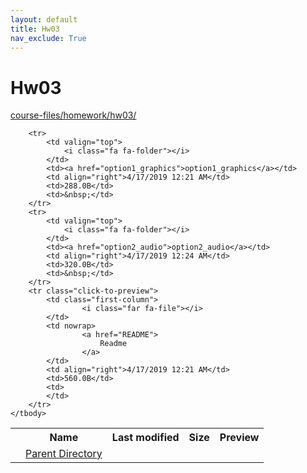 ```yaml
---
layout: default
title: Hw03
nav_exclude: True
---
```


# Hw03

[course-files/homework/hw03/](.)

<table class="tbl-files">
    <tbody>
        <tr>
            <th valign="top"></th>
            <th>Name</th>
            <th>Last modified</th>
            <th>Size</th>
            <th>Preview</th>
        </tr>
        <tr>
            <td valign="top">
                <i class="fa fa-folder-open"></i>
            </td>
            <td><a href="../">Parent Directory</a></td>
            <td>&nbsp;</td>
            <td>&nbsp;</td>
            <td>&nbsp;</td>
        </tr>

        <tr>
            <td valign="top">
                <i class="fa fa-folder"></i>
            </td>
            <td><a href="option1_graphics">option1_graphics</a></td>
            <td align="right">4/17/2019 12:21 AM</td>
            <td>288.0B</td>
            <td>&nbsp;</td>
        </tr>
        <tr>
            <td valign="top">
                <i class="fa fa-folder"></i>
            </td>
            <td><a href="option2_audio">option2_audio</a></td>
            <td align="right">4/17/2019 12:24 AM</td>
            <td>320.0B</td>
            <td>&nbsp;</td>
        </tr>
        <tr class="click-to-preview">
            <td class="first-column">
                    <i class="far fa-file"></i>
            </td>
            <td nowrap>
                    <a href="README">
                        Readme
                    </a>
            </td>
            <td align="right">4/17/2019 12:21 AM</td>
            <td>560.0B</td>
            <td>
            </td>
        </tr>
    </tbody>
</table>

